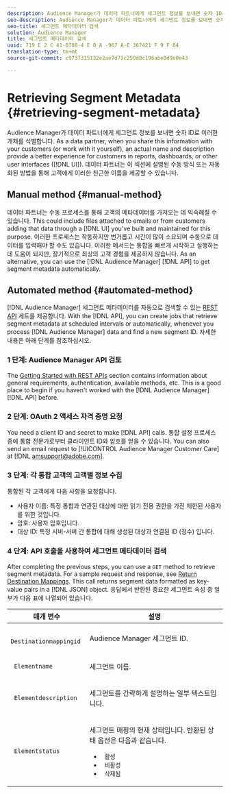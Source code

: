 ```yaml
---
description: Audience Manager가 데이터 파트너에게 세그먼트 정보를 보내면 숫자 ID로 이러한 개체를 식별합니다. 데이터 파트너로서, 고객과 이 정보를 공유하거나 직접 작업할 때 실제 이름과 설명은 보고서, 대시보드 또는 기타 유저 인터페이스 (UI) 의 고객에게 더 나은 경험을 제공합니다. 데이터 파트너는 이 섹션에 설명된 수동 방식 또는 자동화된 방법을 통해 고객에게 이러한 친근한 이름을 제공할 수 있습니다.
seo-description: Audience Manager가 데이터 파트너에게 세그먼트 정보를 보내면 숫자 ID로 이러한 개체를 식별합니다. 데이터 파트너로서, 고객과 이 정보를 공유하거나 직접 작업할 때 실제 이름과 설명은 보고서, 대시보드 또는 기타 유저 인터페이스 (UI) 의 고객에게 더 나은 경험을 제공합니다. 데이터 파트너는 이 섹션에 설명된 수동 방식 또는 자동화된 방법을 통해 고객에게 이러한 친근한 이름을 제공할 수 있습니다.
seo-title: 세그먼트 메타데이터 검색
solution: Audience Manager
title: 세그먼트 메타데이터 검색
uuid: 719 E 2 C 41-8788-4 E 8 A -967 A-E 367421 F 9 F 84
translation-type: tm+mt
source-git-commit: c9737315132e2ae7d72c250d8c196abe8d9e0e43

---
```



# Retrieving Segment Metadata {#retrieving-segment-metadata}

Audience Manager가 데이터 파트너에게 세그먼트 정보를 보내면 숫자 ID로 이러한 개체를 식별합니다. As a data partner, when you share this information with your customers (or work with it yourself), an actual name and description provide a better experience for customers in reports, dashboards, or other user interfaces ([!DNL UI]). 데이터 파트너는 이 섹션에 설명된 수동 방식 또는 자동화된 방법을 통해 고객에게 이러한 친근한 이름을 제공할 수 있습니다.

## Manual method {#manual-method}

데이터 파트너는 수동 프로세스를 통해 고객의 메타데이터를 가져오는 데 익숙해질 수 있습니다. This could include files attached to emails or from customers adding that data through a [!DNL UI] you&#39;ve built and maintained for this purpose. 이러한 프로세스는 작동하지만 번거롭고 시간이 많이 소요되며 수동으로 데이터를 입력해야 할 수도 있습니다. 이러한 메서드는 통합을 빠르게 시작하고 실행하는 데 도움이 되지만, 장기적으로 최상의 고객 경험을 제공하지 않습니다. As an alternative, you can use the [!DNL Audience Manager] [!DNL API] to get segment metadata automatically.

## Automated method {#automated-method}

[!DNL Audience Manager] 세그먼트 메타데이터를 자동으로 검색할 수 있는 [REST API](../../api/rest-api-main/rest-api-main.md) 세트를 제공합니다. With the [!DNL API], you can create jobs that retrieve segment metadata at scheduled intervals or automatically, whenever you process [!DNL Audience Manager] data and find a new segment ID. 자세한 내용은 아래 단계를 참조하십시오.

### 1 단계: Audience Manager API 검토

The [Getting Started with REST APIs](../../api/rest-api-main/aam-api-getting-started.md) section contains information about general requirements, authentication, available methods, etc. This is a good place to begin if you haven&#39;t worked with the [!DNL Audience Manager] [!DNL API] before.

### 2 단계: OAuth 2 액세스 자격 증명 요청

You need a client ID and secret to make [!DNL API] calls. 통합 설정 프로세스 중에 통합 전문가로부터 클라이언트 ID와 암호를 얻을 수 있습니다. You can also send an email request to [!UICONTROL Audience Manager Customer Care] at [!DNL amsupport@adobe.com].

### 3 단계: 각 통합 고객의 고객별 정보 수집

통합된 각 고객에게 다음 사항을 요청합니다.

* 사용자 이름: 특정 통합과 연관된 대상에 대한 읽기 전용 권한을 가진 제한된 사용자를 위한 것입니다.
* 암호: 사용자 암호입니다.
* 대상 ID: 특정 서버-서버 간 통합에 대해 생성된 대상과 연결된 ID (정수) 입니다.

### 4 단계: API 호출을 사용하여 세그먼트 메타데이터 검색

After completing the previous steps, you can use a `GET` method to retrieve segment metadata. For a sample request and response, see [Return Destination Mappings](../../api/rest-api-main/aam-api-destinations/aam-api-retrieve-destinations.md#return-dest-mappings). This call returns segment data formatted as key-value pairs in a [!DNL JSON] object. 응답에서 반환된 중요한 세그먼트 속성 중 일부가 다음 표에 나열되어 있습니다.

<table id="table_446384AE9A36408A9C570CB7DB72C3D6"> 
 <thead> 
  <tr> 
   <th colname="col1" class="entry"> 매개 변수 </th> 
   <th colname="col2" class="entry"> 설명 </th> 
  </tr> 
 </thead>
 <tbody> 
  <tr> 
   <td colname="col1"> <p> <code> Destinationmappingid</code> </p> </td> 
   <td colname="col2"> <p><span class="keyword"> Audience Manager</span> 세그먼트 ID. </p> </td> 
  </tr> 
  <tr> 
   <td colname="col1"> <p> <code> Elementname</code> </p> </td> 
   <td colname="col2"> <p>세그먼트 이름. </p> </td> 
  </tr> 
  <tr> 
   <td colname="col1"> <p> <code> Elementdescription</code> </p> </td> 
   <td colname="col2"> <p>세그먼트를 간략하게 설명하는 일부 텍스트입니다. </p> </td> 
  </tr> 
  <tr> 
   <td colname="col1"> <p> <code> Elementstatus</code> </p> </td> 
   <td colname="col2"> <p>세그먼트 매핑의 현재 상태입니다. 반환된 상태 옵션은 다음과 같습니다. </p> 
    <ul id="ul_BA3A1F5A773D4ECD9A1A3A1118BDDA8A"> 
     <li id="li_A12B858BD0AD4F35BCD50A4D113D86FF"> <code> 활성</code> </li> 
     <li id="li_98C04A861C2D4364B5FBD24498E8E9C5"> <code> 비활성</code> </li> 
     <li id="li_1913A10948894FF3B507C0A3FE775CC1"> <code> 삭제됨</code> </li> 
    </ul> </td> 
  </tr> 
 </tbody> 
</table>